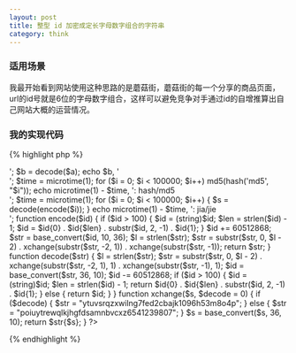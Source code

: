 ```yaml
---
layout: post
title: 整型 id 加密成定长字母数字组合的字符串
category: think
---
```


### 适用场景
我最开始看到网站使用这种思路的是蘑菇街，蘑菇街的每一个分享的商品页面，url的id号就是6位的字母数字组合，这样可以避免竞争对手通过id的自增推算出自己网站大概的运营情况。

### 我的实现代码

{% highlight php %}
<?php
$a = encode(2147483642);
echo $a, '<br/>';
$b = decode($a);
echo $b, '<br/>';

$time = microtime(1);
for ($i = 0; $i < 100000; $i++)
    md5(hash('md5', "$i"));
echo microtime(1) - $time, ': hash/md5<br>';

$time = microtime(1);
for ($i = 0; $i < 100000; $i++) {
    $s = decode(encode($i));
}
echo microtime(1) - $time, ': jia/jie<br>';

function encode($id)
{
    if ($id > 100) {
        $id = (string)$id;
        $len = strlen($id) - 1;
        $id = $id{0} . $id{$len} . substr($id, 2, -1) . $id{1};
    }
    $id += 60512868;
    $str = base_convert($id, 10, 36);
    $l = strlen($str);
    $str = substr($str, 0, $l - 2) . xchange(substr($str, -2, 1)) . xchange(substr($str, -1));
    return $str;
}

function decode($str)
{
    $l = strlen($str);
    $str = substr($str, 0, $l - 2) . xchange(substr($str, -2, 1), 1) . xchange(substr($str, -1), 1);
    $id = base_convert($str, 36, 10);
    $id -= 60512868;
    if ($id > 100) {
        $id = (string)$id;
        $len = strlen($id) - 1;
        return $id{0} . $id{$len} . substr($id, 2, -1) . $id{1};
    } else {
        return $id;
    }
}

function xchange($s, $decode = 0)
{
    if ($decode) {
        $str = "ytuvsrqzxwilng7fed2cbajk1096h53m8o4p";
    } else {
        $str = "poiuytrewqlkjhgfdsamnbvcxz6541239807";
    }
    $s = base_convert($s, 36, 10);
    return $str{$s};
}
?>
{% endhighlight %}